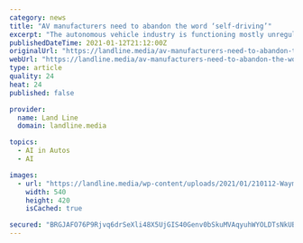 ```yaml
---
category: news
title: "AV manufacturers need to abandon the word ‘self-driving’"
excerpt: "The autonomous vehicle industry is functioning mostly unregulated, and one word encapsulates a problem with that: self-driving."
publishedDateTime: 2021-01-12T21:12:00Z
originalUrl: "https://landline.media/av-manufacturers-need-to-abandon-the-word-self-driving/"
webUrl: "https://landline.media/av-manufacturers-need-to-abandon-the-word-self-driving/"
type: article
quality: 24
heat: 24
published: false

provider:
  name: Land Line
  domain: landline.media

topics:
  - AI in Autos
  - AI

images:
  - url: "https://landline.media/wp-content/uploads/2021/01/210112-Waymo-logo.jpg"
    width: 540
    height: 420
    isCached: true

secured: "BRGJAFO76P9Rjvq6drSeXli48X5UjGIS40Genv0bSkuMVAqyuhWYOLDTsNkUBzZZfe6YdiwFBA1BkHAKpPUYwAIkXkCNY/28o5N9HYDmpBlCGLS35xYKuoRDxiCCYBsTlyAvxAjKdSUiaGaYg/efybHMSDcmmnAPTt26a4PwfEn7wj6OX4P8Pr+K4xV7S3iNyeeCWYtK2X9Ajwmhr5G6E7rtUzTXvChMzhlxDVLkcI2XKFRUD5K23ElXFFL8fyjZQuhZOKyTuMe4UfI65nlS1oYCtlYoP+yG9eURzm20jz9Iqt+A55uxZ9rA2Z/Hu5RO171MHLpZVGgtyLnSDQruCMFNE6Xzp62fj7bnwO7UFeI=;nnjDEybtik7rErRJauMi8w=="
---
```


